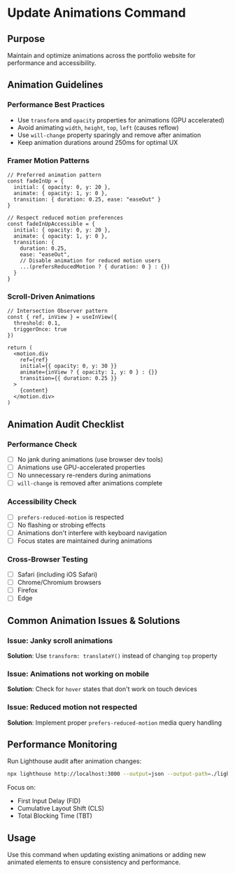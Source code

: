 # Update Animations Command

## Purpose
Maintain and optimize animations across the portfolio website for performance and accessibility.

## Animation Guidelines

### Performance Best Practices
- Use `transform` and `opacity` properties for animations (GPU accelerated)
- Avoid animating `width`, `height`, `top`, `left` (causes reflow)
- Use `will-change` property sparingly and remove after animation
- Keep animation durations around 250ms for optimal UX

### Framer Motion Patterns
```tsx
// Preferred animation pattern
const fadeInUp = {
  initial: { opacity: 0, y: 20 },
  animate: { opacity: 1, y: 0 },
  transition: { duration: 0.25, ease: "easeOut" }
}

// Respect reduced motion preferences
const fadeInUpAccessible = {
  initial: { opacity: 0, y: 20 },
  animate: { opacity: 1, y: 0 },
  transition: { 
    duration: 0.25, 
    ease: "easeOut",
    // Disable animation for reduced motion users
    ...(prefersReducedMotion ? { duration: 0 } : {})
  }
}
```

### Scroll-Driven Animations
```tsx
// Intersection Observer pattern
const { ref, inView } = useInView({
  threshold: 0.1,
  triggerOnce: true
})

return (
  <motion.div
    ref={ref}
    initial={{ opacity: 0, y: 30 }}
    animate={inView ? { opacity: 1, y: 0 } : {}}
    transition={{ duration: 0.25 }}
  >
    {content}
  </motion.div>
)
```

## Animation Audit Checklist

### Performance Check
- [ ] No jank during animations (use browser dev tools)
- [ ] Animations use GPU-accelerated properties
- [ ] No unnecessary re-renders during animations
- [ ] `will-change` is removed after animations complete

### Accessibility Check
- [ ] `prefers-reduced-motion` is respected
- [ ] No flashing or strobing effects
- [ ] Animations don't interfere with keyboard navigation
- [ ] Focus states are maintained during animations

### Cross-Browser Testing
- [ ] Safari (including iOS Safari)
- [ ] Chrome/Chromium browsers
- [ ] Firefox
- [ ] Edge

## Common Animation Issues & Solutions

### Issue: Janky scroll animations
**Solution**: Use `transform: translateY()` instead of changing `top` property

### Issue: Animations not working on mobile
**Solution**: Check for `hover` states that don't work on touch devices

### Issue: Reduced motion not respected
**Solution**: Implement proper `prefers-reduced-motion` media query handling

## Performance Monitoring
Run Lighthouse audit after animation changes:
```bash
npx lighthouse http://localhost:3000 --output=json --output-path=./lighthouse-animation-test.json
```

Focus on:
- First Input Delay (FID)
- Cumulative Layout Shift (CLS)
- Total Blocking Time (TBT)

## Usage
Use this command when updating existing animations or adding new animated elements to ensure consistency and performance.